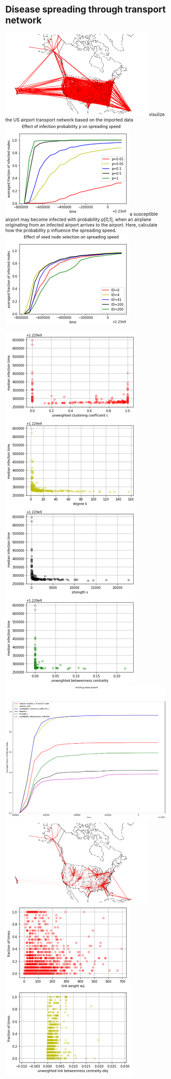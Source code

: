 # Disease spreading through transport network

![](1.png)
visulize the US airport transport network based on the imported data
![](2.png)
a susceptible airport may become infected with probability p[0,1], when an airplane originating from an infected airport arrives to the airport. Here, calculate how the probability p influence the spreading speed. 
![](3.png)

![](4.png)
![](5.png)
![](6.png)
![](7.png)
![](8.png)
![](9.png)
![](10.png)
![](11.png)


